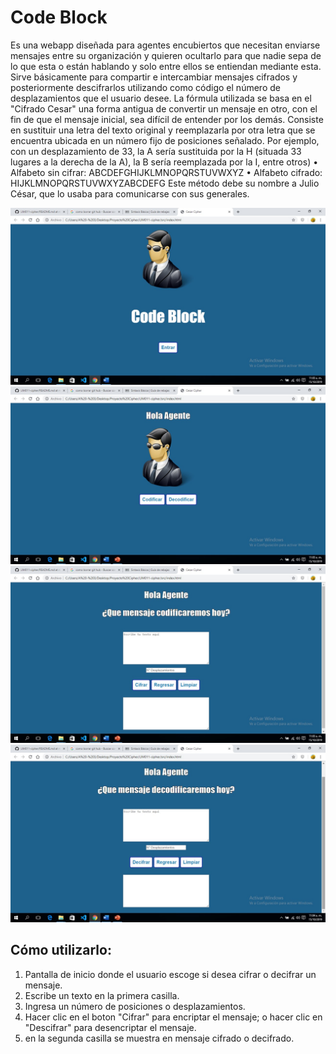 # Code Block

  Es una webapp diseñada para agentes encubiertos que necesitan enviarse mensajes entre su organización y quieren ocultarlo para que nadie sepa de lo que esta o están hablando y solo entre ellos se entiendan mediante esta. Sirve básicamente para compartir e intercambiar mensajes cifrados y posteriormente descifrarlos utilizando como código el número de desplazamientos que el usuario desee. La fórmula utilizada se basa en el "Cifrado Cesar" una forma antigua de convertir un mensaje en otro, con el fin de que el mensaje inicial, sea difícil de entender por los demás. Consiste en sustituir una letra del texto original y reemplazarla por otra letra que se encuentra ubicada en un número fijo de posiciones señalado.
Por ejemplo, con un desplazamiento de 33, la A sería sustituida por la H (situada 33 lugares a la derecha de la A), la B sería reemplazada por la I, entre otros)
•	Alfabeto sin cifrar: ABCDEFGHIJKLMNOPQRSTUVWXYZ
•	Alfabeto cifrado: HIJKLMNOPQRSTUVWXYZABCDEFG
Este método debe su nombre a Julio César, que lo usaba para comunicarse con sus generales.

![Pantalla.1!](/imagenes/Diapositiva1.JPG "Pantalla1")
![Pantalla.2!](/imagenes/Diapositiva2.JPG "Pantalla2")
![Pantalla.3!](/imagenes/Diapositiva3.JPG "Pantalla3")
![Pantalla.3!](/imagenes/Diapositiva4.JPG "Pantalla4")


 ## Cómo utilizarlo:

1.  Pantalla de inicio donde el usuario escoge si desea cifrar o decifrar un mensaje.
2.	Escribe un texto en la primera casilla.
2.	Ingresa un número de posiciones o desplazamientos.
3.	Hacer clic en el boton "Cifrar" para encriptar el mensaje; o hacer clic en "Descifrar" para desencriptar el mensaje.
4.  en la segunda casilla se muestra en mensaje cifrado o decifrado.




